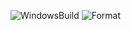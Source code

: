 
![WindowsBuild](https://github.com/rucker-ma/ToyStation/actions/workflows/dotnet-desktop.yml/badge.svg) ![Format](https://github.com/rucker-ma/ToyStation/actions/workflows/format-check.yml/badge.svg)